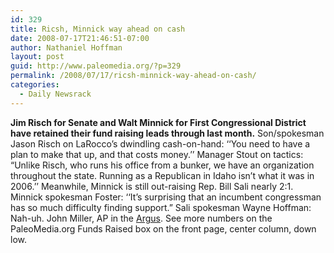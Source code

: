 ```yaml
---
id: 329
title: Ricsh, Minnick way ahead on cash
date: 2008-07-17T21:46:51-07:00
author: Nathaniel Hoffman
layout: post
guid: http://www.paleomedia.org/?p=329
permalink: /2008/07/17/ricsh-minnick-way-ahead-on-cash/
categories:
  - Daily Newsrack
---
```

**Jim Risch for Senate and Walt Minnick for First Congressional District have retained their fund raising leads through last month.** Son/spokesman Jason Risch on LaRocco&#8217;s dwindling cash-on-hand: ‘‘You need to have a plan to make that up, and that costs money.’’ Manager Stout on tactics: &#8220;Unlike Risch, who runs his office from a bunker, we have an organization throughout the state. Running as a Republican in Idaho isn’t what it was in 2006.’’ Meanwhile, Minnick is still out-raising Rep. Bill Sali nearly 2:1. Minnick spokesman Foster: ‘‘It’s surprising that an incumbent congressman has so much difficulty finding support.&#8221; Sali spokesman Wayne Hoffman: Nah-uh. John Miller, AP in the [Argus](http://www.argusobserver.com/articles/2008/07/16/news/doc487e2e31eabd4669181732.txt). See more numbers on the PaleoMedia.org Funds Raised box on the front page, center column, down low.